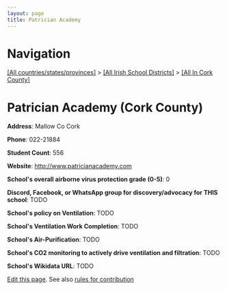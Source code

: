 ```yaml
---
layout: page
title: Patrician Academy
---
```

# Navigation

[[All countries/states/provinces]](../../..) > [[All Irish School Districts]](../..) > [[All In Cork County]](..)

# Patrician Academy (Cork County)

**Address**: Mallow Co Cork

**Phone**: 022-21884

**Student Count**: 556

**Website**: <http://www.patricianacademy.com>

**School's overall airborne virus protection grade (0-5)**: 0

**Discord, Facebook, or WhatsApp group for discovery/advocacy for THIS school**: TODO

**School's policy on Ventilation**: TODO

**School's Ventilation Work Completion**: TODO

**School's Air-Purification**: TODO

**School's CO2 monitoring to actively drive ventilation and filtration**: TODO

**School's Wikidata URL**: TODO


[Edit this page](https://github.com/ventilate-schools/Ireland/edit/main/./Cork_County/Patrician_Academy.md). See also [rules for contribution](../../../contribution-rules/)